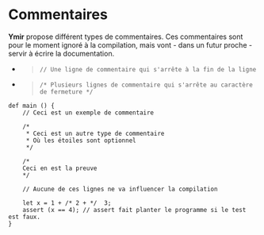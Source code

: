 # Commentaires

**Ymir** propose différent types de commentaires. Ces commentaires sont pour le moment ignoré à la compilation, mais vont - dans un futur proche - servir à écrire la documentation.

* > `// Une ligne de commentaire qui s'arrête à la fin de la ligne`
* > `/* Plusieurs lignes de commentaire qui s'arrête au caractère de fermeture */`

```ymir
def main () {
    // Ceci est un exemple de commentaire

    /* 
     * Ceci est un autre type de commentaire 
     * Où les étoiles sont optionnel
     */

    /*
    Ceci en est la preuve    
    */  

    // Aucune de ces lignes ne va influencer la compilation

    let x = 1 + /* 2 + */  3;
    assert (x == 4); // assert fait planter le programme si le test est faux.
}
```

